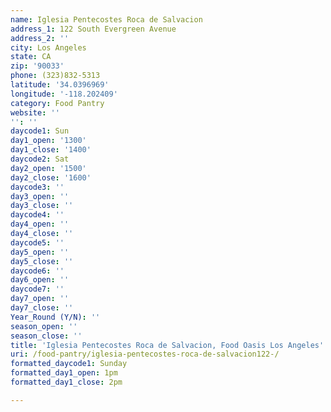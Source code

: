 ```yaml
---
name: Iglesia Pentecostes Roca de Salvacion
address_1: 122 South Evergreen Avenue
address_2: ''
city: Los Angeles
state: CA
zip: '90033'
phone: (323)832-5313
latitude: '34.0396969'
longitude: '-118.202409'
category: Food Pantry
website: ''
'': ''
daycode1: Sun
day1_open: '1300'
day1_close: '1400'
daycode2: Sat
day2_open: '1500'
day2_close: '1600'
daycode3: ''
day3_open: ''
day3_close: ''
daycode4: ''
day4_open: ''
day4_close: ''
daycode5: ''
day5_open: ''
day5_close: ''
daycode6: ''
day6_open: ''
daycode7: ''
day7_open: ''
day7_close: ''
Year_Round (Y/N): ''
season_open: ''
season_close: ''
title: 'Iglesia Pentecostes Roca de Salvacion, Food Oasis Los Angeles'
uri: /food-pantry/iglesia-pentecostes-roca-de-salvacion122-/
formatted_daycode1: Sunday
formatted_day1_open: 1pm
formatted_day1_close: 2pm

---
```

